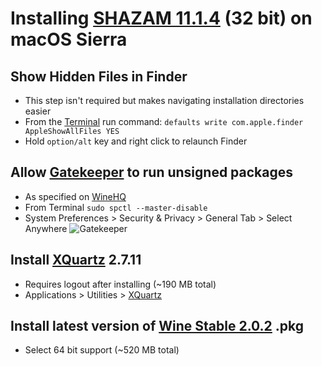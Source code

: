 # Installing [SHAZAM 11.1.4](http://www.econometrics.com/download/) (32 bit) on macOS Sierra

## Show Hidden Files in Finder
* This step isn't required but makes navigating installation directories easier
* From the [Terminal](https://en.wikipedia.org/wiki/Terminal_(macOS)) run command: `defaults write com.apple.finder AppleShowAllFiles YES`
* Hold `option/alt` key and right click to relaunch Finder

## Allow [Gatekeeper](https://support.apple.com/en-us/HT202491) to run unsigned packages
* As specified on [WineHQ](https://wiki.winehq.org/MacOS)
* From Terminal `sudo spctl --master-disable`
* System Preferences > Security & Privacy > General Tab > Select Anywhere
![Gatekeeper](https://upload.wikimedia.org/wikipedia/en/e/eb/Gatekeeper.png)

## Install [XQuartz](https://www.xquartz.org/) 2.7.11
* Requires logout after installing (~190 MB total)
* Applications > Utilities > [XQuartz](https://en.wikipedia.org/wiki/XQuartz)

## Install latest version of [Wine Stable 2.0.2](https://dl.winehq.org/wine-builds/macosx/download.html) .pkg
* Select 64 bit support (~520 MB total)


